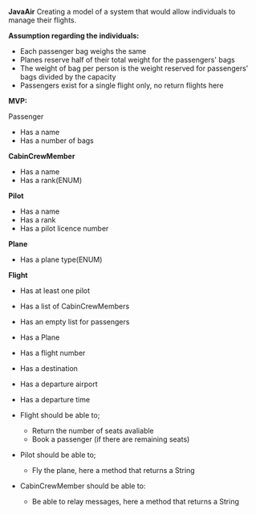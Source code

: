 **JavaAir**
Creating a model of a system that would allow individuals to manage their flights. 

**Assumption regarding the individuals:**
- Each passenger bag weighs the same
- Planes reserve half of their total weight for the passengers' bags
- The weight of bag per person is the weight reserved for passengers' bags divided by the capacity
- Passengers exist for a single flight only, no return flights here

**MVP:**

Passenger
- Has a name
- Has a number of bags

**CabinCrewMember**
- Has a name
- Has a rank(ENUM)

**Pilot**
- Has a name
- Has a rank
- Has a pilot licence number

**Plane**
- Has a plane type(ENUM)

**Flight**
- Has at least one pilot
- Has a list of CabinCrewMembers
- Has an empty list for passengers
- Has a Plane
- Has a flight number
- Has a destination
- Has a departure airport
- Has a departure time

- Flight should be able to;
  - Return the number of seats avaliable
  - Book a passenger (if there are remaining seats)

- Pilot should be able to;
  - Fly the plane, here a method that returns a String

- CabinCrewMember should be able to:
  - Be able to relay messages, here a method that returns a String 
